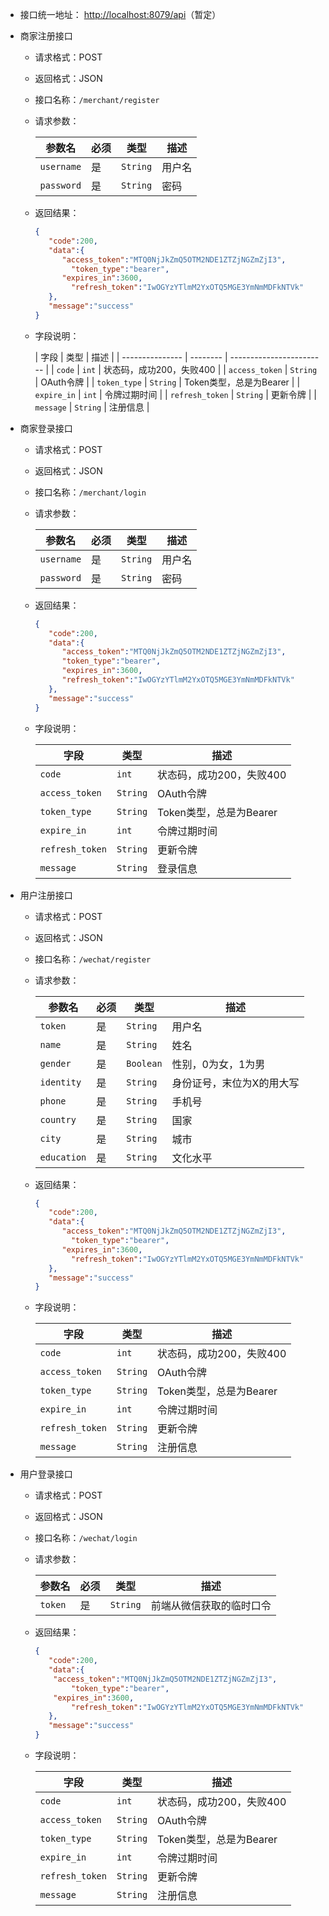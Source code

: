 - 接口统一地址： <http://localhost:8079/api>（暂定）

- 商家注册接口
  - 请求格式：POST

  - 返回格式：JSON

  - 接口名称：`/merchant/register`

  - 请求参数：

    | 参数名     | 必须 | 类型     | 描述   |
    | ---------- | ---- | -------- | ------ |
    | `username` | 是   | `String` | 用户名 |
    | `password` | 是   | `String` | 密码   |
  
  - 返回结果：
  
    ```json
    {
       "code":200,
       "data":{
          "access_token":"MTQ0NjJkZmQ5OTM2NDE1ZTZjNGZmZjI3",
        	"token_type":"bearer",
          "expires_in":3600,
        	"refresh_token":"IwOGYzYTlmM2YxOTQ5MGE3YmNmMDFkNTVk"
       },
       "message":"success"
    }
    ```
  
  - 字段说明：
  
    | 字段            | 类型     | 描述                     |
  | --------------- | -------- | ------------------------ |
    | `code`          | `int`    | 状态码，成功200，失败400 |
  | `access_token`  | `String` | OAuth令牌                |
    | `token_type`    | `String` | Token类型，总是为Bearer   |
    | `expire_in`     | `int`    | 令牌过期时间             |
    | `refresh_token` | `String` | 更新令牌                 |
    | `message`       | `String` | 注册信息                 |
  
    
  
- 商家登录接口

  - 请求格式：POST

  - 返回格式：JSON

  - 接口名称：`/merchant/login`

  - 请求参数：

    | 参数名     | 必须 | 类型     | 描述   |
    | ---------- | ---- | -------- | ------ |
    | `username` | 是   | `String` | 用户名 |
    | `password` | 是   | `String` | 密码   |

  - 返回结果：

    ```json
    {
       "code":200,
       "data":{
          "access_token":"MTQ0NjJkZmQ5OTM2NDE1ZTZjNGZmZjI3",
          "token_type":"bearer",
          "expires_in":3600,
          "refresh_token":"IwOGYzYTlmM2YxOTQ5MGE3YmNmMDFkNTVk"
       },
       "message":"success"
    }
    
    ```

  - 字段说明：
    
    | 字段            | 类型     | 描述                     |
    | --------------- | -------- | ------------------------ |
    | `code`          | `int`    | 状态码，成功200，失败400 |
    | `access_token`  | `String` | OAuth令牌                |
    | `token_type`    | `String` | Token类型，总是为Bearer   |
    | `expire_in`     | `int`    | 令牌过期时间             |
    | `refresh_token` | `String` | 更新令牌                 |
    | `message`       | `String` | 登录信息                 |

- 用户注册接口
  - 请求格式：POST

  - 返回格式：JSON

  - 接口名称：`/wechat/register`

  - 请求参数：

    | 参数名      | 必须 | 类型      | 描述                      |
    | ----------- | ---- | --------- | ------------------------- |
    | `token`     | 是   | `String`  | 用户名                    |
    | `name`      | 是   | `String`  | 姓名                      |
    | `gender`    | 是   | `Boolean` | 性别，0为女，1为男        |
    | `identity`  | 是   | `String`  | 身份证号，末位为X的用大写 |
    | `phone`     | 是   | `String`  | 手机号                    |
    | `country`   | 是   | `String`  | 国家                      |
    | `city`      | 是   | `String`  | 城市                      |
    | `education` | 是   | `String`  | 文化水平                  |

  - 返回结果：

    ```json
    {
       "code":200,
       "data":{
          "access_token":"MTQ0NjJkZmQ5OTM2NDE1ZTZjNGZmZjI3",
        	"token_type":"bearer",
          "expires_in":3600,
        	"refresh_token":"IwOGYzYTlmM2YxOTQ5MGE3YmNmMDFkNTVk"
       },
       "message":"success"
    }
    ```

  - 字段说明：

    | 字段            | 类型     | 描述                     |
    | --------------- | -------- | ------------------------ |
    | `code`          | `int`    | 状态码，成功200，失败400 |
    | `access_token`  | `String` | OAuth令牌                |
    | `token_type`    | `String` | Token类型，总是为Bearer  |
    | `expire_in`     | `int`    | 令牌过期时间             |
    | `refresh_token` | `String` | 更新令牌                 |
    | `message`       | `String` | 注册信息                 |

- 用户登录接口
  - 请求格式：POST

  - 返回格式：JSON

  - 接口名称：`/wechat/login`

  - 请求参数：

    | 参数名  | 必须 | 类型     | 描述                     |
    | ------- | ---- | -------- | ------------------------ |
    | `token` | 是   | `String` | 前端从微信获取的临时口令 |
    
  - 返回结果：
  
    ```json
    {
       "code":200,
       "data":{
        "access_token":"MTQ0NjJkZmQ5OTM2NDE1ZTZjNGZmZjI3",
        	"token_type":"bearer",
        "expires_in":3600,
        	"refresh_token":"IwOGYzYTlmM2YxOTQ5MGE3YmNmMDFkNTVk"
       },
       "message":"success"
    }
    ```
  
  - 字段说明：
  
    | 字段            | 类型     | 描述                     |
    | --------------- | -------- | ------------------------ |
    | `code`          | `int`    | 状态码，成功200，失败400 |
    | `access_token`  | `String` | OAuth令牌                |
    | `token_type`    | `String` | Token类型，总是为Bearer  |
    | `expire_in`     | `int`    | 令牌过期时间             |
    | `refresh_token` | `String` | 更新令牌                 |
    | `message`       | `String` | 注册信息                 |
  
    